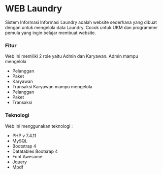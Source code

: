 # WEB Laundry
Sistem Informasi Informasi Laundry adalah website sederhana yang dibuat dengan untuk mengelola data Laundry. Cocok untuk UKM dan programmer pemula yang ingin belajar membuat website.

### Fitur

Web ini memiliki 2 role yaitu Admin dan Karyawan.
Admin mampu mengelola
  - Pelanggan
  - Paket
  - Karyawan
  - Transaksi
Karyawan mampu mengelola
  - Pelanggan
  - Paket
  - Transaksi

### Teknologi

Web ini menggunakan teknologi :
  - PHP v 7.4.11
  - MySQL
  - Bootstrap 4
  - Datatables Bootsrap 4
  - Font Awesome
  - Jquery
  - Mpdf
